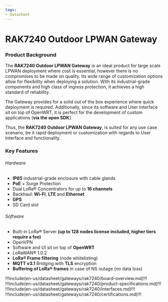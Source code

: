 ```yaml
---
tags:
- datasheet
---
```


# RAK7240 Outdoor LPWAN Gateway

<rk-img
  src="/assets/images/datasheet/rak7240/rak7240-overview.jpg"
  width="100%"
  figure-number="1"
  caption="RAK7240 Outdoor LPWAN Gateway"
/>

### Product Background

The **RAK7240 Outdoor LPWAN Gateway** is an ideal product for large scale LPWAN deployment where cost is essential, however there is no compromises to be made on quality. Its wide range of customization options allow for flexibility when deploying a solution. With its industrial-grade components and high class of ingress protection, it achieves a high standard of reliability. 

The Gateway provides for a solid out of the box experience where quick deployment is required. Additionally, since its software and User Interface sit on top of OpenWRT, it is perfect for the development of custom applications (**via the open SDK**). 

Thus, the **RAK7240 Outdoor LPWAN Gateway**, is suited for any use case scenario, be it rapid deployment or customization with regards to User Interface and functionality.

### Key Features

###### Hardware

* **IP65** industrial-grade enclosure with cable glands
* **PoE** + Surge Protection
* Dual LoRa® Concentrators for up to **16 channels**
* Backhaul: **Wi-Fi**, **LTE** and **Ethernet**
* **GPS**
* SD Card slot

###### Software

* Built-in LoRa® Server **(up to 128 nodes license included, higher tiers require a fee)**
* OpenVPN
* Software and UI sit on top of **OpenWRT**
* LoRaWAN® 1.0.2
* **LoRa® Frame filtering** (node whitelisting)
* **MQTT v3.1** Bridging with **TLS** encryption
* **Buffering of LoRa® frames** in case of NS outage (no data loss)

!!!include(en-us/datasheet/gateways/rak7240/board-overview.md)!!!
!!!include(en-us/datasheet/gateways/rak7240/product-specifications.md)!!!
!!!include(en-us/datasheet/gateways/rak7240/interfaces.md)!!!
!!!include(en-us/datasheet/gateways/rak7240/certifications.md)!!!